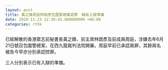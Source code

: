```yaml
---
layout: post
title: 黃之鋒周庭林朗彥包圍警總案認罪　稱有入獄準備　
date: 2020-11-23 12:30:43.000000000 +08:00
categories: rthk
---
```


已經解散的香港眾志前秘書長黃之鋒、前主席林朗彥及前成員周庭，涉嫌去年6月21日號召包圍警總案，在西九龍裁判法院開審。周庭早前已承認兩罪，其餘兩名被告今早亦分別承認控罪。

三人分別表示已有入獄的準備。
